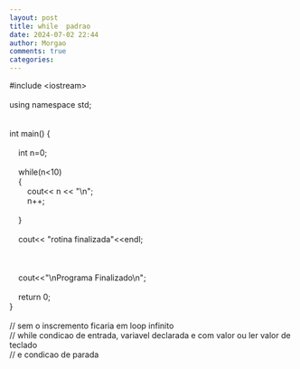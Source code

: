 ```yaml
---
layout: post
title: while  padrao
date: 2024-07-02 22:44
author: Morgao
comments: true
categories: 
---
```

#include &lt;iostream&gt;<br /><br />using namespace std;<br /><br /><br />int main() {<br />&nbsp;&nbsp;&nbsp; <br />&nbsp;&nbsp;&nbsp; int n=0;<br />&nbsp;&nbsp;&nbsp; <br />&nbsp;&nbsp;&nbsp; while(n&lt;10)<br />&nbsp;&nbsp;&nbsp; {<br />&nbsp;&nbsp;&nbsp; &nbsp;&nbsp;&nbsp; cout&lt;&lt; n &lt;&lt; "\n";<br />&nbsp;&nbsp;&nbsp; &nbsp;&nbsp;&nbsp; n++;<br />&nbsp;&nbsp;&nbsp; &nbsp;&nbsp;&nbsp; <br />&nbsp;&nbsp;&nbsp; }<br />&nbsp;&nbsp;&nbsp; <br />&nbsp;&nbsp;&nbsp; cout&lt;&lt; "rotina finalizada"&lt;&lt;endl;<br /><br />&nbsp;&nbsp;&nbsp; <br />&nbsp;&nbsp;&nbsp; <br />&nbsp;&nbsp;&nbsp; cout&lt;&lt;"\nPrograma Finalizado\n";<br />&nbsp;&nbsp;&nbsp; <br />&nbsp;&nbsp;&nbsp; return 0;<br />}<br />
<br />
// sem o inscremento ficaria em loop infinito<br />
// while condicao de entrada, variavel declarada e com valor ou ler valor de teclado<br />
// e condicao de parada
